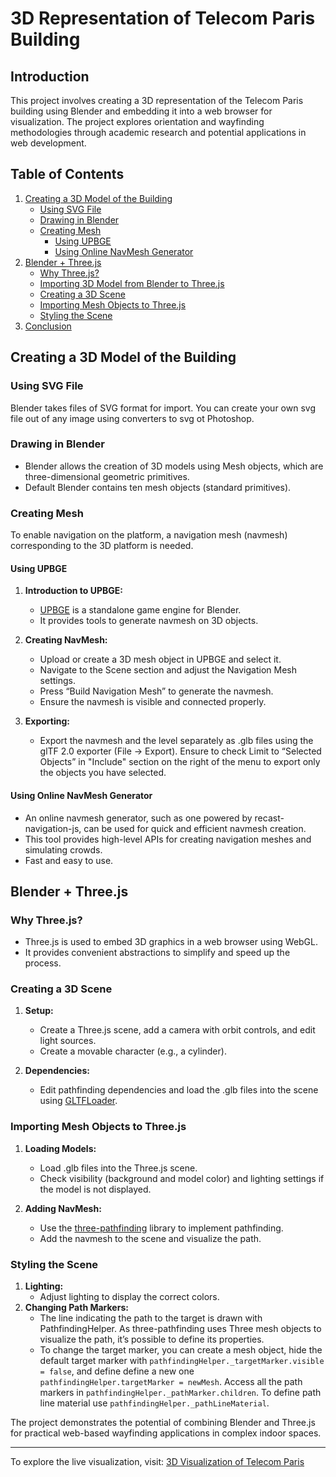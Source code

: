# 3D Representation of Telecom Paris Building

## Introduction
This project involves creating a 3D representation of the Telecom Paris building using Blender and embedding it into a web browser for visualization. The project explores orientation and wayfinding methodologies through academic research and potential applications in web development.

## Table of Contents
1. [Creating a 3D Model of the Building](#creating-a-3d-model-of-the-building)
   - [Using SVG File](#using-svg-file)
   - [Drawing in Blender](#drawing-in-blender)
   - [Creating Mesh](#creating-mesh)
     - [Using UPBGE](#using-upbge)
     - [Using Online NavMesh Generator](#using-online-navmesh-generator)
2. [Blender + Three.js](#blender--threejs)
   - [Why Three.js?](#why-threejs)
   - [Importing 3D Model from Blender to Three.js](#importing-3d-model-from-blender-to-threejs)
   - [Creating a 3D Scene](#creating-a-3d-scene)
   - [Importing Mesh Objects to Three.js](#importing-mesh-objects-to-threejs)
   - [Styling the Scene](#styling-the-scene)
3. [Conclusion](#conclusion)

## Creating a 3D Model of the Building

### Using SVG File
Blender takes files of SVG format for import. You can create your own svg file out of any image using converters to svg ot Photoshop.

### Drawing in Blender
- Blender allows the creation of 3D models using Mesh objects, which are three-dimensional geometric primitives.
- Default Blender contains ten mesh objects (standard primitives).

### Creating Mesh
To enable navigation on the platform, a navigation mesh (navmesh) corresponding to the 3D platform is needed.

#### Using UPBGE
1. **Introduction to UPBGE:**
   - [UPBGE](https://upbge.org/#/#intro) is a standalone game engine for Blender.
   - It provides tools to generate navmesh on 3D objects.

2. **Creating NavMesh:**
   - Upload or create a 3D mesh object in UPBGE and select it.
   - Navigate to the Scene section and adjust the Navigation Mesh settings.
   - Press “Build Navigation Mesh” to generate the navmesh.
   - Ensure the navmesh is visible and connected properly.

3. **Exporting:**
   - Export the navmesh and the level separately as .glb files using the glTF 2.0 exporter (File -> Export). Ensure to check Limit to “Selected Objects” in "Include" section on the right of the menu to export only the objects you have selected.

#### Using Online NavMesh Generator
- An online navmesh generator, such as one powered by recast-navigation-js, can be used for quick and efficient navmesh creation.
- This tool provides high-level APIs for creating navigation meshes and simulating crowds.
- Fast and easy to use.

## Blender + Three.js

### Why Three.js?
- Three.js is used to embed 3D graphics in a web browser using WebGL.
- It provides convenient abstractions to simplify and speed up the process.

### Creating a 3D Scene
1. **Setup:**
   - Create a Three.js scene, add a camera with orbit controls, and edit light sources.
   - Create a movable character (e.g., a cylinder).

2. **Dependencies:**
   - Edit pathfinding dependencies and load the .glb files into the scene using [GLTFLoader](https://threejs.org/docs/index.html?q=gltf#examples/en/loaders/GLTFLoader).

### Importing Mesh Objects to Three.js
1. **Loading Models:**
   - Load .glb files into the Three.js scene.
   - Check visibility (background and model color) and lighting settings if the model is not displayed.

2. **Adding NavMesh:**
   - Use the [three-pathfinding](https://www.npmjs.com/package/three-pathfinding) library to implement pathfinding.
   - Add the navmesh to the scene and visualize the path.

### Styling the Scene
1. **Lighting:**
   - Adjust lighting to display the correct colors.
2. **Changing Path Markers:**
   - The line indicating the path to the target is drawn with PathfindingHelper. As three-pathfinding uses Three mesh objects to visualize the path, it’s possible to define its properties.
   - To change the target marker, you can create a mesh object, hide the default target marker with `pathfindingHelper._targetMarker.visible = false`, and define define a new one `pathfindingHelper.targetMarker = newMesh`. Access all the path markers in `pathfindingHelper._pathMarker.children`. To define path line material use  `pathfindingHelper._pathLineMaterial`.
  
The project demonstrates the potential of combining Blender and Three.js for practical web-based wayfinding applications in complex indoor spaces.

---

To explore the live visualization, visit: [3D Visualization of Telecom Paris](https://saarzhanova.github.io/Navigation-Telecom/)

